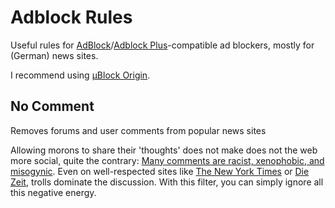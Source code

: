 # Adblock Rules

Useful rules for
[AdBlock](https://getadblock.com)/[Adblock Plus](https://adblockplus.org/)-compatible
ad blockers, mostly for (German) news sites.

I recommend using [µBlock Origin](https://github.com/gorhill/uBlock).

## No Comment

Removes forums and user comments from popular news sites

Allowing morons to share their 'thoughts' does not make does not the web more
social, quite the contrary: [Many comments are racist, xenophobic, and
misogynic](https://www.theguardian.com/technology/2016/apr/12/the-dark-side-of-guardian-comments).
Even on	well-respected sites like [The New York Times](http://www.nytimes.com)
or [Die Zeit](http://www.zeit.de), trolls dominate the discussion. With this
filter, you can simply ignore all this negative energy.

